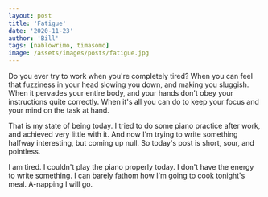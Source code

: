 ```yaml
---
layout: post
title: 'Fatigue'
date: '2020-11-23'
author: 'Bill'
tags: [nablowrimo, timasomo]
image: /assets/images/posts/fatigue.jpg
---
```


Do you ever try to work when you're completely tired? When you can feel that fuzziness in your head slowing you down, and making you sluggish. When it pervades your entire body, and your hands don't obey your instructions quite correctly. When it's all you can do to keep your focus and your mind on the task at hand.

That is my state of being today. I tried to do some piano practice after work, and achieved very little with it. And now I'm trying to write something halfway interesting, but coming up null. So today's post is short, sour, and pointless.

I am tired. I couldn't play the piano properly today. I don't have the energy to write something. I can barely fathom how I'm going to cook tonight's meal. A-napping I will go.
